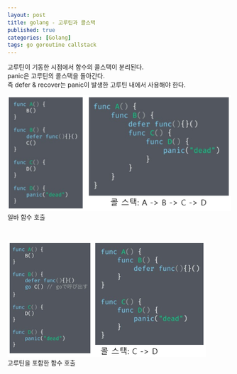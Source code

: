 ```yaml
---
layout: post
title: golang - 고루틴과 콜스택
published: true
categories: [Golang]
tags: go goroutine callstack
---
```

고루틴이 기동한 시점에서 함수의 콜스택이 분리된다.  
panic은 고루틴의 콜스택을 돌아간다.  
즉 defer & recover는 panic이 발생한 고루틴 내에서 사용해야 한다.  
  
  
![goroutine_callstack](../images/golang/goroutine_callstack01.PNG)  
일바 함수 호출      

<br/>

![goroutine_callstack](../images/golang/goroutine_callstack02.PNG)  
고루틴을 포함한 함수 호출  
    
